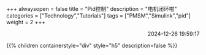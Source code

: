 +++
alwaysopen = false
title = "Pid控制"
description = "电机闭环啦"
categories = ["Technology","Tutorials"]
tags = ["PMSM","Simulink","pid"]
weight = 2
+++
<p align="right">2024-12-26   19:59:17</p>

{{% children containerstyle="div" style="h5" description=false %}}